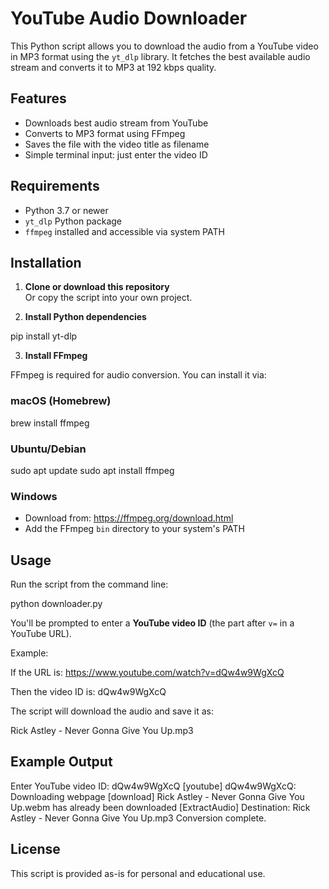 # YouTube Audio Downloader

This Python script allows you to download the audio from a YouTube video in MP3 format using the `yt_dlp` library. It fetches the best available audio stream and converts it to MP3 at 192 kbps quality.

## Features

- Downloads best audio stream from YouTube
- Converts to MP3 format using FFmpeg
- Saves the file with the video title as filename
- Simple terminal input: just enter the video ID

## Requirements

- Python 3.7 or newer
- `yt_dlp` Python package
- `ffmpeg` installed and accessible via system PATH

## Installation

1. **Clone or download this repository**  
   Or copy the script into your own project.

2. **Install Python dependencies**

pip install yt-dlp

3. **Install FFmpeg**

FFmpeg is required for audio conversion. You can install it via:

### macOS (Homebrew)

brew install ffmpeg

### Ubuntu/Debian

sudo apt update
sudo apt install ffmpeg

### Windows

- Download from: https://ffmpeg.org/download.html
- Add the FFmpeg `bin` directory to your system's PATH

## Usage

Run the script from the command line:

python downloader.py

You'll be prompted to enter a **YouTube video ID** (the part after `v=` in a YouTube URL).

Example:

If the URL is:
https://www.youtube.com/watch?v=dQw4w9WgXcQ

Then the video ID is:
dQw4w9WgXcQ

The script will download the audio and save it as:

Rick Astley - Never Gonna Give You Up.mp3

## Example Output

Enter YouTube video ID: dQw4w9WgXcQ
[youtube] dQw4w9WgXcQ: Downloading webpage
[download] Rick Astley - Never Gonna Give You Up.webm has already been downloaded
[ExtractAudio] Destination: Rick Astley - Never Gonna Give You Up.mp3
Conversion complete.

## License

This script is provided as-is for personal and educational use.